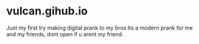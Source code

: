 # vulcan.gihub.io
Just my first try  making digital prank to my bros
Its a modern prank for me and my friends, dont open if u arent my friend.
